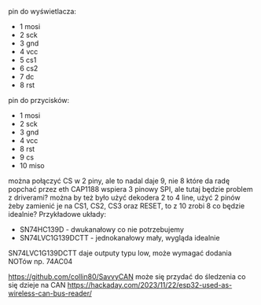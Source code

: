 pin do wyświetlacza:
- 1 mosi
- 2 sck
- 3 gnd
- 4 vcc
- 5 cs1
- 6 cs2
- 7 dc
- 8 rst

pin do przycisków:
- 1 mosi
- 2 sck
- 3 gnd
- 4 vcc
- 8 rst
- 9 cs
- 10 miso

można połączyć CS w 2 piny, ale to nadal daje 9, nie 8 które da radę popchać przez eth
CAP1188 wspiera 3 pinowy SPI, ale tutaj będzie problem z driverami?
można by też było użyć dekodera 2 to 4 line, użyć 2 pinów żeby zamienić je na CS1, CS2, CS3 oraz RESET, 
to z 10 zrobi 8 co będzie idealnie?
Przykładowe układy:

- SN74HC139D - dwukanałowy co nie potrzebujemy
- SN74LVC1G139DCTT - jednokanałowy mały, wygląda idealnie

SN74LVC1G139DCTT daje outputy typu low, może wymagać dodania NOTów np. 74AC04


https://github.com/collin80/SavvyCAN może się przydać do śledzenia co się dzieje na CAN
https://hackaday.com/2023/11/22/esp32-used-as-wireless-can-bus-reader/